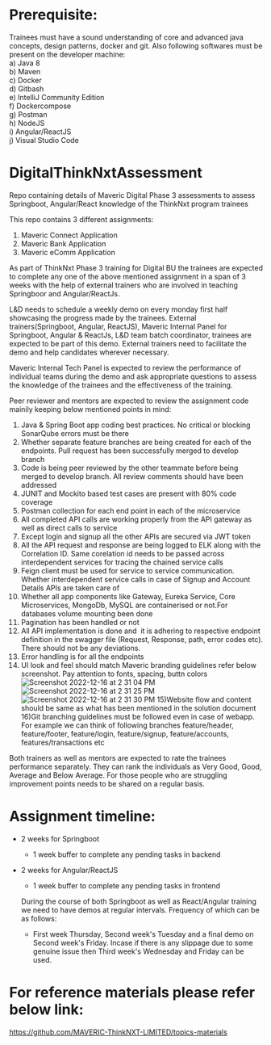 # Prerequisite:
Trainees must have a sound understanding of core and advanced java concepts, design patterns, docker and git. 
Also following softwares must be present on the developer machine: </br>
a) Java 8</br>
b) Maven</br>
c) Docker</br>
d) Gitbash</br>
e) IntelliJ Community Edition</br>
f) Dockercompose</br>
g) Postman  </br>
h) NodeJS  </br>
i) Angular/ReactJS  </br>
j) Visual Studio Code  </br>

# DigitalThinkNxtAssessment
Repo containing details of  Maveric Digital Phase 3 assessments to assess Springboot, Angular/React 
knowledge of the ThinkNxt program trainees

This repo contains 3 different assignments:
1) Maveric Connect Application
2) Maveric Bank Application
3) Maveric eComm Application

As part of ThinkNxt Phase 3 training for Digital BU the trainees are expected to complete any one of the above mentioned assignment in a span of 3 weeks 
with the help of external trainers who are involved in teaching Springboor and Angular/ReactJs. 

L&D needs to schedule a weekly demo on every monday first half showcasing the progress made by the trainees. 
External trainers(Springboot, Angular, ReactJS),  Maveric Internal Panel for Springboot, Angular & ReactJs, L&D team batch coordinator, trainees are
expected to be part of this demo. External trainers need to facilitate the demo and help candidates wherever necessary.

Maveric Internal Tech Panel is expected to review the performance of individual teams during the demo and ask appropriate questions to assess the knowledge of the trainees and the effectiveness of the training.</br>

Peer reviewer and mentors are expected to review the assignment code mainily keeping below mentioned points in mind:</br>

1) Java & Spring Boot app coding best practices. No critical or blocking SonarQube errors must be there</br>
2) Whether separate feature branches are being created for each of the endpoints. Pull request has been successfully merged to develop branch </br>
3) Code is being peer reviewed by the other teammate before being merged to develop branch. All review comments should have been addressed </br>
4) JUNIT and Mockito based test cases are present with 80% code coverage </br>
5) Postman collection for each end point in each of the microservice </br>
6) All completed API calls are working properly from the API gateway as well as direct calls to service </br>
7) Except login and signup all the other APIs are secured via JWT token </br>
8) All the API request and response are being logged to ELK along with the Correlation ID. Same corelation id needs to be passed across interdependent services for tracing the chained service calls </br>
9) Feign client must be used for service to service communication. Whether interdependent service calls in case of Signup and Account Details APIs are taken care of </br>
10) Whether all app components like Gateway, Eureka Service, Core Microservices, MongoDb, MySQL are containerised or not.For databases volume mounting been done </br>
11) Pagination has been handled or not </br>
12) All API implementation is done and  it is adhering to respective endpoint definition in the swagger file (Request, Response, path, error codes etc). There should not be any deviations. </br>
13) Error handling is for all the endpoints </br>
14) UI look and feel should match Maveric branding guidelines refer below screenshot. Pay attention to fonts, spacing, buttn colors
![Screenshot 2022-12-16 at 2 31 04 PM](https://user-images.githubusercontent.com/9525282/208062172-02ff744b-e94b-499c-b4ba-50bd0b2644be.png)
![Screenshot 2022-12-16 at 2 31 25 PM](https://user-images.githubusercontent.com/9525282/208062196-26139368-ad60-4f0b-a764-9c68572f859a.png)
![Screenshot 2022-12-16 at 2 31 30 PM](https://user-images.githubusercontent.com/9525282/208062204-0b042bfb-1ce8-4a87-98a9-a9c4e1798d20.png)
15)Website flow and content should be same as what has been mentioned in the solution document 
16)Git branching guidelines must be followed even in case of webapp. For example we can think of following branches feature/header, feature/footer, feature/login, feature/signup, feature/accounts, features/transactions etc

Both trainers as well as mentors are expected to rate the trainees performance separately. 
They can rank the individuals as Very Good, Good, Average and Below Average. For those people who are struggling improvement points needs to be shared on a regular basis.

# Assignment timeline:
- 2 weeks for Springboot
  - 1 week buffer to complete any pending tasks in backend
- 2 weeks for Angular/ReactJS
  - 1 week buffer to complete any pending tasks in frontend

  During the course of both Springboot as well as React/Angular training we need to have demos at regular intervals. Frequency of which can be as follows:
    - First week Thursday, Second week's Tuesday and a final demo on Second week's Friday. Incase if there is any slippage due to some genuine issue then Third week's Wednesday and Friday can be used.

# For reference materials please refer below link:
https://github.com/MAVERIC-ThinkNXT-LIMITED/topics-materials
